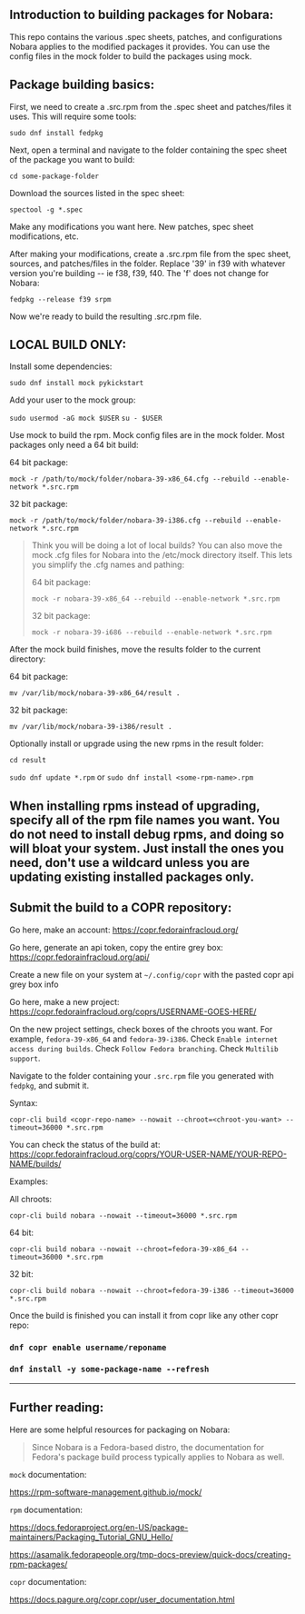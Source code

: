 
Introduction to building packages for Nobara:
---

This repo contains the various .spec sheets, patches, and configurations Nobara applies to the modified packages it provides. You can use the config files in the mock folder to build the packages using mock.

Package building basics:
---

First, we need to create a .src.rpm from the .spec sheet and patches/files it uses. This will require some tools:

`sudo dnf install fedpkg`

Next, open a terminal and navigate to the folder containing the spec sheet of the package you want to build:

`cd some-package-folder`

Download the sources listed in the spec sheet:

`spectool -g *.spec`

Make any modifications you want here. New patches, spec sheet modifications, etc.

After making your modifications, create a .src.rpm file from the spec sheet, sources, and patches/files in the folder. Replace '39' in f39 with whatever version you're building -- ie f38, f39, f40. The 'f' does not change for Nobara:

`fedpkg --release f39 srpm`

Now we're ready to build the resulting .src.rpm file.


LOCAL BUILD ONLY:
---
Install some dependencies:

`sudo dnf install mock pykickstart`

Add your user to the mock group:

`sudo usermod -aG mock $USER`
`su - $USER`

Use mock to build the rpm. Mock config files are in the mock folder. Most packages only need a 64 bit build:

64 bit package:

`mock -r /path/to/mock/folder/nobara-39-x86_64.cfg --rebuild --enable-network *.src.rpm`

32 bit package:

`mock -r /path/to/mock/folder/nobara-39-i386.cfg --rebuild --enable-network *.src.rpm`

> Think you will be doing a lot of local builds? You can also move the  
> mock .cfg files for Nobara into the /etc/mock directory itself.
> This lets you simplify the .cfg names and pathing:
>
>64 bit package: 
>
>`mock -r nobara-39-x86_64 --rebuild --enable-network *.src.rpm`
>
>32 bit package: 
>
>`mock -r nobara-39-i686 --rebuild --enable-network *.src.rpm`

After the mock build finishes, move the results folder to the current directory:

64 bit package:

`mv /var/lib/mock/nobara-39-x86_64/result .`

32 bit package:

`mv /var/lib/mock/nobara-39-i386/result .`

Optionally install or upgrade using the new rpms in the result folder:

`cd result`

`sudo dnf update *.rpm`
or
`sudo dnf install <some-rpm-name>.rpm`

When installing rpms instead of upgrading, specify all of the rpm file names you want. You do not need to install debug rpms, and doing so will bloat your system. Just install the ones you need, don't use a wildcard unless you are updating existing installed packages only.
---

Submit the build to a COPR repository:
---
Go here, make an account:
https://copr.fedorainfracloud.org/

Go here, generate an api token, copy the entire grey box:
https://copr.fedorainfracloud.org/api/

Create a new file on your system at `~/.config/copr` with the pasted copr api grey box info

Go here, make a new project:
https://copr.fedorainfracloud.org/coprs/USERNAME-GOES-HERE/

On the new project settings, check boxes of the chroots you want. For example, `fedora-39-x86_64` and `fedora-39-i386`. Check `Enable internet access during builds`. Check `Follow Fedora branching`. Check `Multilib support`.

Navigate to the folder containing your `.src.rpm` file you generated with `fedpkg`, and submit it.

Syntax:

`copr-cli build <copr-repo-name> --nowait --chroot=<chroot-you-want> --timeout=36000 *.src.rpm`

You can check the status of the build at:
https://copr.fedorainfracloud.org/coprs/YOUR-USER-NAME/YOUR-REPO-NAME/builds/

Examples:

All chroots:

`copr-cli build nobara --nowait --timeout=36000 *.src.rpm`

64 bit:

`copr-cli build nobara --nowait --chroot=fedora-39-x86_64 --timeout=36000 *.src.rpm`

32 bit:

`copr-cli build nobara --nowait --chroot=fedora-39-i386 --timeout=36000 *.src.rpm`

Once the build is finished you can install it from copr like any other copr repo:

### `dnf copr enable username/reponame`
### `dnf install -y some-package-name --refresh`
---

Further reading:
---
Here are some helpful resources for packaging on Nobara: 
>Since Nobara is a Fedora-based distro, the documentation for Fedora's package build process typically applies to Nobara as well.

`mock` documentation: 

https://rpm-software-management.github.io/mock/

`rpm` documentation: 

https://docs.fedoraproject.org/en-US/package-maintainers/Packaging_Tutorial_GNU_Hello/

https://asamalik.fedorapeople.org/tmp-docs-preview/quick-docs/creating-rpm-packages/

`copr` documentation:

https://docs.pagure.org/copr.copr/user_documentation.html

